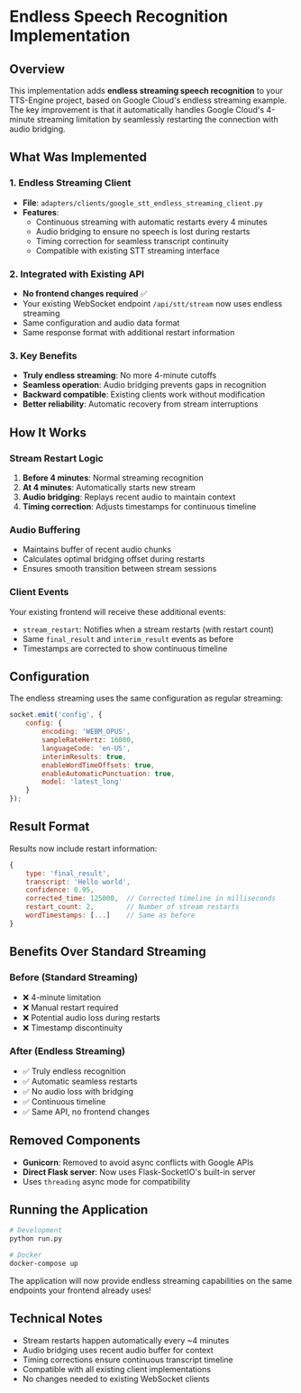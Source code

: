 # Endless Speech Recognition Implementation

## Overview

This implementation adds **endless streaming speech recognition** to your TTS-Engine project, based on Google Cloud's endless streaming example. The key improvement is that it automatically handles Google Cloud's 4-minute streaming limitation by seamlessly restarting the connection with audio bridging.

## What Was Implemented

### 1. Endless Streaming Client
- **File**: `adapters/clients/google_stt_endless_streaming_client.py`
- **Features**:
  - Continuous streaming with automatic restarts every 4 minutes
  - Audio bridging to ensure no speech is lost during restarts
  - Timing correction for seamless transcript continuity
  - Compatible with existing STT streaming interface

### 2. Integrated with Existing API
- **No frontend changes required** ✅
- Your existing WebSocket endpoint `/api/stt/stream` now uses endless streaming
- Same configuration and audio data format
- Same response format with additional restart information

### 3. Key Benefits
- **Truly endless streaming**: No more 4-minute cutoffs
- **Seamless operation**: Audio bridging prevents gaps in recognition
- **Backward compatible**: Existing clients work without modification
- **Better reliability**: Automatic recovery from stream interruptions

## How It Works

### Stream Restart Logic
1. **Before 4 minutes**: Normal streaming recognition
2. **At 4 minutes**: Automatically starts new stream
3. **Audio bridging**: Replays recent audio to maintain context
4. **Timing correction**: Adjusts timestamps for continuous timeline

### Audio Buffering
- Maintains buffer of recent audio chunks
- Calculates optimal bridging offset during restarts
- Ensures smooth transition between stream sessions

### Client Events
Your existing frontend will receive these additional events:
- `stream_restart`: Notifies when a stream restarts (with restart count)
- Same `final_result` and `interim_result` events as before
- Timestamps are corrected to show continuous timeline

## Configuration

The endless streaming uses the same configuration as regular streaming:

```javascript
socket.emit('config', {
    config: {
        encoding: 'WEBM_OPUS',
        sampleRateHertz: 16000,
        languageCode: 'en-US',
        interimResults: true,
        enableWordTimeOffsets: true,
        enableAutomaticPunctuation: true,
        model: 'latest_long'
    }
});
```

## Result Format

Results now include restart information:

```javascript
{
    type: 'final_result',
    transcript: 'Hello world',
    confidence: 0.95,
    corrected_time: 125000,  // Corrected timeline in milliseconds
    restart_count: 2,        // Number of stream restarts
    wordTimestamps: [...]    // Same as before
}
```

## Benefits Over Standard Streaming

### Before (Standard Streaming)
- ❌ 4-minute limitation
- ❌ Manual restart required
- ❌ Potential audio loss during restarts
- ❌ Timestamp discontinuity

### After (Endless Streaming)
- ✅ Truly endless recognition
- ✅ Automatic seamless restarts
- ✅ No audio loss with bridging
- ✅ Continuous timeline
- ✅ Same API, no frontend changes

## Removed Components

- **Gunicorn**: Removed to avoid async conflicts with Google APIs
- **Direct Flask server**: Now uses Flask-SocketIO's built-in server
- Uses `threading` async mode for compatibility

## Running the Application

```bash
# Development
python run.py

# Docker
docker-compose up
```

The application will now provide endless streaming capabilities on the same endpoints your frontend already uses!

## Technical Notes

- Stream restarts happen automatically every ~4 minutes
- Audio bridging uses recent audio buffer for context
- Timing corrections ensure continuous transcript timeline
- Compatible with all existing client implementations
- No changes needed to existing WebSocket clients
